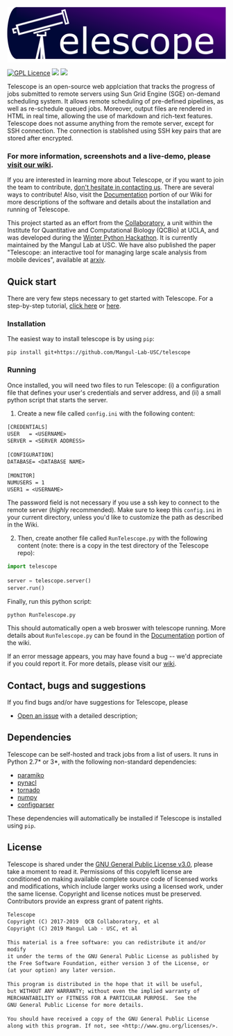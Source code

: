 <img align="center" src="resources/Complete_Logo_v1.png" width=600 />

[![GPL Licence](https://badges.frapsoft.com/os/gpl/gpl.svg?v=103)](https://opensource.org/licenses/GPL-3.0/)
<img src="https://img.shields.io/badge/Python-_2.7_and_3-brightgreen.svg">
[<img src="https://img.shields.io/badge/gitter_-_chat_online_-blue.svg">](https://gitter.im/unix-telescope/Lobby)

Telescope is an open-source web applciation that tracks the progress of jobs submitted to remote servers using Sun Grid Engine (SGE) on-demand scheduling system. It allows remote scheduling of pre-defined pipelines, as well as re-schedule queued jobs. Moreover, output files are rendered in HTML in real time, allowing  the use of markdown and rich-text features. Telescope does not assume anything from the remote server, except for SSH connection. The connection is stablished using SSH key pairs that are stored after encrypted.

### For more information, screenshots and a live-demo, please [visit our wiki](https://github.com/QCB-Collaboratory/telescope/wiki).

If you are interested in learning more about Telescope, or if you want to join the team to contribute, [don't hesitate in contacting us](https://github.com/Mangul-Lab-USC/telescope#contact-bugs-and-suggestions). There are several ways to contribute! Also, visit the [Documentation](https://github.com/Mangul-Lab-USC/telescope/wiki/Documentation) portion of our Wiki for more descriptions of the software and details about the installation and running of Telescope.

This project started as an effort from the [Collaboratory](https://qcb.ucla.edu/collaboratory/), a unit within the Institute for Quantitative and Computational Biology (QCBio) at UCLA, and was developed during the [Winter Python Hackathon](https://github.com/QCB-Collaboratory/Python-Hackathon-Winter2018). It is currently maintained by the Mangul Lab at USC. 
We have also published the paper "Telescope: an interactive tool for managing large scale analysis from mobile devices", available at [arxiv](https://arxiv.org/abs/1909.12469).


## Quick start

There are very few steps necessary to get started with Telescope. For a step-by-step tutorial, [click here](https://github.com/Mangul-Lab-USC/telescope/blob/master/test/Readme.md) or [here](https://github.com/Mangul-Lab-USC/telescope/wiki/Documentation).

### Installation

The easiest way to install telescope is by using ```pip```:
```
pip install git+https://github.com/Mangul-Lab-USC/telescope
```

### Running

Once installed, you will need two files to run Telescope: (i) a configuration file that defines your user's credentials and server address, and (ii) a small python script that starts the server.

1) Create a new file called ```config.ini``` with the following content:
```
[CREDENTIALS]
USER   = <USERNAME>
SERVER = <SERVER ADDRESS>

[CONFIGURATION]
DATABASE= <DATABASE NAME>

[MONITOR]
NUMUSERS = 1
USER1 = <USERNAME>
```

The password field is not necessary if you use a ssh key to connect to the remote server (*highly* recommended). Make sure to keep this ```config.ini``` in your current directory, unless you'd like to customize the path as described in the Wiki.

2) Then, create another file called ```RunTelescope.py``` with the following content (note: there is a copy in the test directory of the Telescope repo):
```Python
import telescope

server = telescope.server()
server.run()
```

Finally, run this python script:
```
python RunTelescope.py
```
This should automatically open a web broswer with telescope running. More details about ```RunTelescope.py``` can be found in the [Documentation](https://github.com/Mangul-Lab-USC/telescope/wiki/Documentation) portion of the wiki.

If an error message appears, you may have found a bug -- we'd appreciate if you could report it. For more details, please visit our [wiki](https://github.com/Mangul-Lab-USC/telescope/wiki/Documentation).


## Contact, bugs and suggestions

If you find bugs and/or have suggestions for Telescope, please
* [Open an issue](https://github.com/Mangul-Lab-USC/telescope/issues) with a detailed description;

## Dependencies

Telescope can be self-hosted and track jobs from a list of users. It runs in Python 2.7\* or 3\*, with the following non-standard dependencies:

* [paramiko](http://www.paramiko.org)
* [pynacl](https://pynacl.readthedocs.io/en/stable/)
* [tornado](http://www.tornadoweb.org/en/stable/)
* [numpy](http://www.numpy.org)
* [configparser](https://docs.python.org/3/library/configparser.html)

These dependencies will automatically be installed if Telescope is installed using ```pip```.

## License

Telescope is shared under the [GNU General Public License v3.0](https://github.com/QCB-Collaboratory/telescope/blob/master/LICENSE), please take a moment to read it. Permissions of this copyleft license are conditioned on making available complete source code of licensed works and modifications, which include larger works using a licensed work, under the same license. Copyright and license notices must be preserved. Contributors provide an express grant of patent rights.

```
Telescope
Copyright (C) 2017-2019  QCB Collaboratory, et al
Copyright (C) 2019 Mangul Lab - USC, et al

This material is a free software: you can redistribute it and/or modify
it under the terms of the GNU General Public License as published by
the Free Software Foundation, either version 3 of the License, or
(at your option) any later version.

This program is distributed in the hope that it will be useful,
but WITHOUT ANY WARRANTY; without even the implied warranty of
MERCHANTABILITY or FITNESS FOR A PARTICULAR PURPOSE.  See the
GNU General Public License for more details.

You should have received a copy of the GNU General Public License
along with this program. If not, see <http://www.gnu.org/licenses/>.
```

